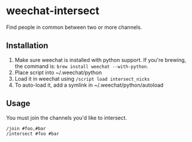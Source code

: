 weechat-intersect
=================

Find people in common between two or more channels.

Installation
------------

1. Make sure weechat is installed with python support. If you're brewing, the
   command is: `brew install weechat --with-python`.
2. Place script into ~/.weechat/python
3. Load it in weechat using `/script load intersect_nicks`
4. To auto-load it, add a symlink in ~/.weechat/python/autoload

Usage
-----

You must join the channels you'd like to intersect.

```
/join #foo,#bar
/intersect #foo #bar
```
